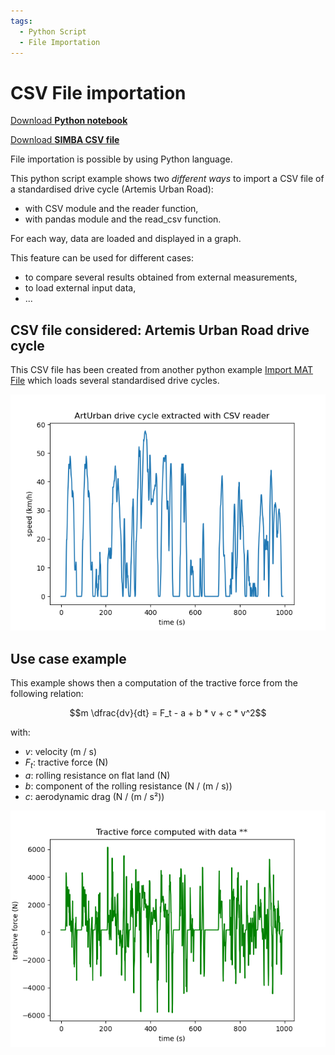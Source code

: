 ```yaml
---
tags:
  - Python Script
  - File Importation
---
```


# CSV File importation

[Download **Python notebook**](import_csv_file.py)

[Download **SIMBA CSV file**](ArtUrban.csv)

File importation is possible by using Python language.

This python script example shows two *different ways* to import a CSV file of a standardised drive cycle (Artemis Urban Road):

* with CSV module and the reader function,
* with pandas module and the read_csv function.

For each way, data are loaded and displayed in a graph.

This feature can be used for different cases:

* to compare several results obtained from external measurements,
* to load external input data,
* ...

## CSV file considered: Artemis Urban Road drive cycle

This CSV file has been created from another python example [Import MAT File](../31.%20MAT%20File%20Import/readme.md) which loads several standardised drive cycles.

![result](fig/result.png)

## Use case example

This example shows then a computation of the tractive force from the following relation:

$$m \dfrac{dv}{dt} = F_t - a + b * v + c * v^2$$

with:

* $v$: velocity (m / s)
* $F_t$: tractive force (N)
* $a$: rolling resistance on flat land (N)
* $b$: component of the rolling resistance (N / (m / s))
* $c$: aerodynamic drag (N / (m / s²))

![tractive force](fig/tractive_force.png)
